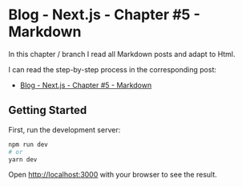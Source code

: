 # Blog - Next.js - Chapter #5 - Markdown

In this chapter / branch I read all Markdown posts and adapt to Html.

I can read the step-by-step process in the corresponding post:

- [Blog - Next.js - Chapter #5 - Markdown](https://blog-qbreis.vercel.app/posts/blog-next-js-5-markdown)

## Getting Started

First, run the development server:

```bash
npm run dev
# or
yarn dev
```

Open [http://localhost:3000](http://localhost:3000) with your browser to see the result.

